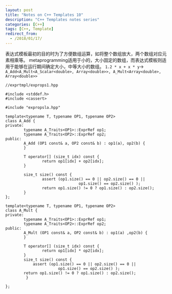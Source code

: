 ```yaml
---
layout: post
title: "Notes on C++ Templates 10"
description: "C++ Templates notes series"
categories: [C++]
tags: [C++, Template]
redirect_from:
  - /2018/01/17/
---
```

表达式模板最初的目的时为了方便数组运算，如将整个数组放大，两个数组对应元素相乘等。
metaprogramming适用于小的，大小固定的数组，而表达式模板则适用于能够在运行期间确定大小，中等大小的数组。
`1.2 * x + x * y`->
`A_Add<A_Mult<A_Scalar<double>, Array<double>>, A_Mult<Array<double>, Array<double>>`
```
//exprtmpl/exprops1.hpp

#include <stddef.h>
#include <cassert>

#include "expropsla.hpp"

template<typename T, typename OP1, typename OP2>
class A_Add {
private:
        typename A_Traits<OP1>::ExprRef op1;
        typename A_Traits<OP2>::ExprRef op2;
public:
        A_Add (OP1 const& a, OP2 const& b) : op1(a), op2(b) {
        }

        T operator[] (size_t idx) const {
                return op1[idx] + op2[idx];
        }

        size_t size() const {
                assert (op1.size() == 0 || op2.size() == 0 ||
                                op1.size() == op2.size() );
                return op1.size() != 0 ? op1.size() : op2.size();
        }
};

template<typename T, typename OP1, typename OP2>
class A_Mult {
private:
        typename A_Traits<OP1>::ExprRef op1;
        typename A_Traits<OP2>::ExprRef op2;
public:
        A_Mult (OP1 const& a, OP2 const& b) : op1(a) ,op2(b) {
        }

        T operator[] (size_t idx) const {
                return op1[idx] * op2[idx];
        }    
        size_t size() const {
            assert (op1.size() == 0 || op2.size() == 0 ||
                       op1.size() == op2.size() );
        return op1.size() != 0 ? op1.size() : op2.size();
         }

};
```
